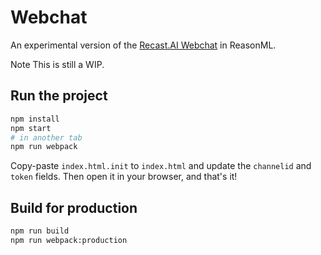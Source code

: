 # Webchat

An experimental version of the [Recast.AI Webchat](https://github.com/RecastAI/Webchat) in ReasonML.

Note This is still a WIP.

## Run the project

```sh
npm install
npm start
# in another tab
npm run webpack
```

Copy-paste `index.html.init` to `index.html` and update the `channelid` and `token` fields.
Then open it in your browser, and that's it!

## Build for production

```sh
npm run build
npm run webpack:production
```
